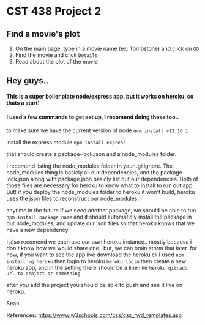 # CST 438 Project 2

## Find a movie's plot

1. On the main page, type in a movie name (ex: Tombstone) and click on `GO`
2. Find the movie and click `Details`
3. Read about the plot of the movie





## Hey guys..

#### This is a super boiler plate node/express app, but it works on heroku, so thats a start!

#### I used a few commands to get set up, I recomend doing these too..

to make sure we have the current version of node
`nvm install v12.16.1`

install the express module
`npm install express`

that should create a package-lock.json and a node_modules folder.

I recomend listing the node_modules folder in your .gitignore.
The node_modules thing is basicly all our dependencies, and the package-lock.json
along with package.json basicly list out our dependencies. Both of those files are
necessary for heroku to know what to install to run out app. But! if you deploy the
node_modules folder to heroku it won't build, heroku uses the json files to reconstruct
our node_modules.


    
anytime in the future if we need another package, we should be able to run
`npm install package_name`
and it should automaticly install the package in our node_modules, and update
our json files so that heroku knows that we have a new dependency.

I also recomend we each use our own heroku instance.. mostly because i don't 
know how we would share one.. but, we can brain storm that later. for now, if you 
want to see the app live download the heroku cli
I used `npm install -g heroku`
then login to heroku 
`heroku login`
then create a new heroku app, and in the setting there should be a line like
`heroku git:add url-to-project-or-something`

after you add the project you should be able to push and see it live on heroku.

Sean

References: https://www.w3schools.com/css/css_rwd_templates.asp

